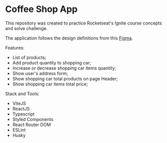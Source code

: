 # Coffee Shop App

This repository was created to practice Rocketseat's Ignite course concepts and solve challenge.

The application follows the design definitions from this [Figma](https://www.figma.com/file/5yT9ZzZmRQRS4yivGGB3pl/Coffee-Delivery/duplicate).

Features:

- List of products;
- Add product quantity to shopping car;
- Increase or decrease shopping car items quantity;
- Show user's address form;
- Show shopping car total products on page Header;
- Show shopping car items total price;

Stack and Tools:

- ViteJS
- ReactJS
- Typescript
- Styled Components
- React Router DOM
- ESLint
- Husky
